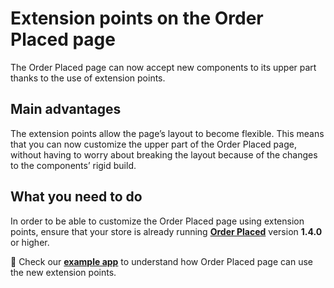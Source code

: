 # Extension points on the Order Placed page

The Order Placed page can now accept new components to its upper part thanks to the use of extension points.

## Main advantages

The extension points allow the page’s layout to become flexible. This means that you can now customize the upper part of the Order Placed page, without having to worry about breaking the layout because of the changes to the components’ rigid build.

## What you need to do

In order to be able to customize the Order Placed page using extension points, ensure that your store is already running [**Order Placed**](https://github.com/vtex-apps/order-placed) version **1.4.0** or higher.

:eyes: Check our [**example app**](https://github.com/vtex-apps/order-placed/tree/master/order-placed-extension-example) to understand how Order Placed page can use the new extension points.
